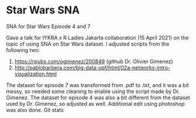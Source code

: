 # Star Wars SNA
SNA for Star Wars Episode 4 and 7

Gave a talk for IYKRA x R Ladies Jakarta collaboration (15 April 2021) on the topic of using SNA on Star Wars dataset. I adjusted scripts from the following two:
1. https://rpubs.com/ogimenez/200849 (github Dr. Olivier Gimenez)
2. http://pablobarbera.com/big-data-upf/html/02a-networks-intro-visualization.html   

The dataset for episode 7 was transformed from .pdf to .txt, and it was a bit messy, so needed some cleaning to enable using the script made by Dr. Gimenez. The dataset for episode 4 was also a bit different from the dataset used by Dr. Gimenez, so adjusted as well. Additional edit using photoshop was also done.
Git stats
